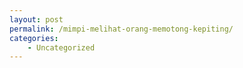 ```yaml
---
layout: post
permalink: /mimpi-melihat-orang-memotong-kepiting/
categories:
    - Uncategorized
---
```


